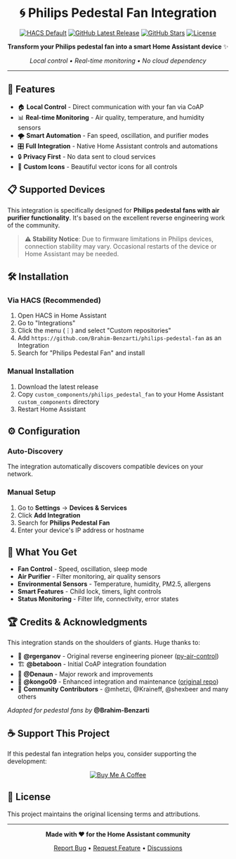 <div align="center">

# 🌀 Philips Pedestal Fan Integration

[![HACS Default][hacs_shield]][hacs]
[![GitHub Latest Release][releases_shield]][latest_release]
[![GitHub Stars][stars_shield]][stars]
[![License][license_shield]][license]

**Transform your Philips pedestal fan into a smart Home Assistant device** ✨

*Local control • Real-time monitoring • No cloud dependency*

---

</div>

## 🚀 Features

- 🏠 **Local Control** - Direct communication with your fan via CoAP
- 📊 **Real-time Monitoring** - Air quality, temperature, and humidity sensors
- 🌪️ **Smart Automation** - Fan speed, oscillation, and purifier modes
- 🎛️ **Full Integration** - Native Home Assistant controls and automations
- 🔒 **Privacy First** - No data sent to cloud services
- 🎨 **Custom Icons** - Beautiful vector icons for all controls

## 📋 Supported Devices

This integration is specifically designed for **Philips pedestal fans with air purifier functionality**. It's based on the excellent reverse engineering work of the community.

> **⚠️ Stability Notice**: Due to firmware limitations in Philips devices, connection stability may vary. Occasional restarts of the device or Home Assistant may be needed.

## 🛠️ Installation

### Via HACS (Recommended)

1. Open HACS in Home Assistant
2. Go to "Integrations"
3. Click the menu (⋮) and select "Custom repositories"
4. Add `https://github.com/Brahim-Benzarti/philips-pedestal-fan` as an Integration
5. Search for "Philips Pedestal Fan" and install

### Manual Installation

1. Download the latest release
2. Copy `custom_components/philips_pedestal_fan` to your Home Assistant `custom_components` directory
3. Restart Home Assistant

## ⚙️ Configuration

### Auto-Discovery
The integration automatically discovers compatible devices on your network.

### Manual Setup
1. Go to **Settings** → **Devices & Services**
2. Click **Add Integration**
3. Search for **Philips Pedestal Fan**
4. Enter your device's IP address or hostname

## 🎯 What You Get

- **Fan Control** - Speed, oscillation, sleep mode
- **Air Purifier** - Filter monitoring, air quality sensors
- **Environmental Sensors** - Temperature, humidity, PM2.5, allergens
- **Smart Features** - Child lock, timers, light controls
- **Status Monitoring** - Filter life, connectivity, error states

## 🏆 Credits & Acknowledgments

This integration stands on the shoulders of giants. Huge thanks to:

- 🔬 **@rgerganov** - Original reverse engineering pioneer ([py-air-control](https://github.com/rgerganov/py-air-control))
- 🏗️ **@betaboon** - Initial CoAP integration foundation
- 🔧 **@Denaun** - Major rework and improvements
- 🚀 **@kongo09** - Enhanced integration and maintenance ([original repo](https://github.com/kongo09/philips-airpurifier-coap))
- 🤝 **Community Contributors** - @mhetzi, @Kraineff, @shexbeer and many others

*Adapted for pedestal fans by* **@Brahim-Benzarti**

## ☕ Support This Project

If this pedestal fan integration helps you, consider supporting the development:

<div align="center">

[![Buy Me A Coffee](https://cdn.buymeacoffee.com/buttons/v2/default-yellow.png)](https://buymeacoffee.com/brahimbenzarti)

</div>

## 📄 License

This project maintains the original licensing terms and attributions.

---

<div align="center">

**Made with ❤️ for the Home Assistant community**

[Report Bug](https://github.com/Brahim-Benzarti/philips-pedestal-fan/issues) • [Request Feature](https://github.com/Brahim-Benzarti/philips-pedestal-fan/issues) • [Discussions](https://github.com/Brahim-Benzarti/philips-pedestal-fan/discussions)

</div>

[hacs_shield]: https://img.shields.io/badge/HACS-Default-41BDF5.svg?style=for-the-badge
[hacs]: https://hacs.xyz/docs/default_repositories
[latest_release]: https://github.com/Brahim-Benzarti/philips-pedestal-fan/releases/latest
[releases_shield]: https://img.shields.io/github/release/Brahim-Benzarti/philips-pedestal-fan.svg?style=for-the-badge
[stars_shield]: https://img.shields.io/github/stars/Brahim-Benzarti/philips-pedestal-fan.svg?style=for-the-badge
[stars]: https://github.com/Brahim-Benzarti/philips-pedestal-fan/stargazers
[license_shield]: https://img.shields.io/github/license/Brahim-Benzarti/philips-pedestal-fan.svg?style=for-the-badge
[license]: https://github.com/Brahim-Benzarti/philips-pedestal-fan/blob/main/LICENSE


